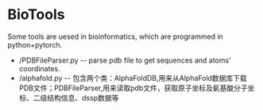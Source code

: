 # BioTools
Some tools are uesed in bioinformatics, which are programmed in python+pytorch.  
 - /PDBFileParser.py --  parse pdb file to get sequences and atoms' coordinates.  
 - /alphafold.py -- 包含两个类：AlphaFoldDB,用来从AlphaFold数据库下载PDB文件；PDBFileParser,用来读取pdb文件，获取原子坐标及氨基酸分子坐标、二级结构信息、dssp数据等

